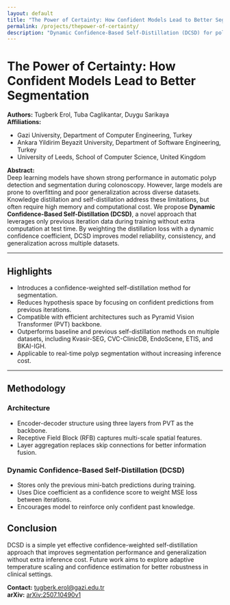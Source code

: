 ```yaml
---
layout: default
title: "The Power of Certainty: How Confident Models Lead to Better Segmentation"
permalink: /projects/thepower-of-certainty/
description: "Dynamic Confidence-Based Self-Distillation (DCSD) for polyp segmentation in medical images. Outperforms state-of-the-art models using confidence-weighted self-distillation."
---
```


# The Power of Certainty: How Confident Models Lead to Better Segmentation

**Authors:** Tugberk Erol, Tuba Caglikantar, Duygu Sarikaya  
**Affiliations:**  
- Gazi University, Department of Computer Engineering, Turkey  
- Ankara Yildirim Beyazit University, Department of Software Engineering, Turkey  
- University of Leeds, School of Computer Science, United Kingdom  

**Abstract:**  
Deep learning models have shown strong performance in automatic polyp detection and segmentation during colonoscopy. However, large models are prone to overfitting and poor generalization across diverse datasets. Knowledge distillation and self-distillation address these limitations, but often require high memory and computational cost. We propose **Dynamic Confidence-Based Self-Distillation (DCSD)**, a novel approach that leverages only previous iteration data during training without extra computation at test time. By weighting the distillation loss with a dynamic confidence coefficient, DCSD improves model reliability, consistency, and generalization across multiple datasets.

---

## Highlights

- Introduces a confidence-weighted self-distillation method for segmentation.
- Reduces hypothesis space by focusing on confident predictions from previous iterations.
- Compatible with efficient architectures such as Pyramid Vision Transformer (PVT) backbone.
- Outperforms baseline and previous self-distillation methods on multiple datasets, including Kvasir-SEG, CVC-ClinicDB, EndoScene, ETIS, and BKAI-IGH.
- Applicable to real-time polyp segmentation without increasing inference cost.

---

## Methodology

### Architecture
- Encoder-decoder structure using three layers from PVT as the backbone.
- Receptive Field Block (RFB) captures multi-scale spatial features.
- Layer aggregation replaces skip connections for better information fusion.

### Dynamic Confidence-Based Self-Distillation (DCSD)
- Stores only the previous mini-batch predictions during training.
- Uses Dice coefficient as a confidence score to weight MSE loss between iterations.
- Encourages model to reinforce only confident past knowledge.


## Conclusion

DCSD is a simple yet effective confidence-weighted self-distillation approach that improves segmentation performance and generalization without extra inference cost. Future work aims to explore adaptive temperature scaling and confidence estimation for better robustness in clinical settings.

**Contact:** tugberk.erol@gazi.edu.tr  
**arXiv:** [arXiv:2507.10490v1](https://arxiv.org/abs/2507.10490)  
